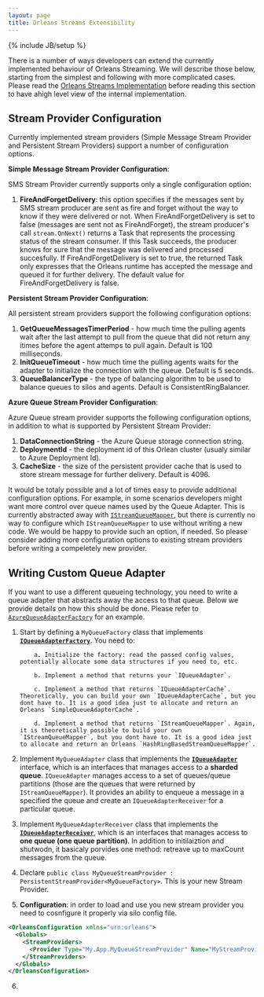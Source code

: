 ```yaml
---
layout: page
title: Orleans Streams Extensibility
---
```

{% include JB/setup %}

There is a number of ways developers can extend the currently implemented behaviour of Orleans Streaming. We will describe those below, starting from the simplest and following with more complicated cases. Please read the [Orleans Streams Implementation](Streams-Implementation) before reading this section to have ahigh level view of the internal implementation.

## Stream Provider Configuration

Currently implemented stream providers (Simple Message Stream Provider and Persistent Stream Providers) support a number of configuration options.

**Simple Message Stream Provider Configuration**:

SMS Stream Provider currently supports only a single configuration option:

1. **FireAndForgetDelivery**: this option specifies if the messages sent by SMS stream producer are sent as fire and forget without the way to know if they were delivered or not. When FireAndForgetDelivery is set to false (messages are sent not as FireAndForget), the stream producer's call `stream.OnNext()` returns a Task that represents the processing status of the stream consumer. If this Task succeeds, the producer knows for sure that the message was delivered and processed succesfully. If FireAndForgetDelivery is set to true, the returned Task only expresses that the Orleans runtime has accepted the message and queued it for further delivery. The default value for FireAndForgetDelivery is false. 

**Persistent Stream Provider Configuration**:

All persistent stream providers support the following configuration options:

1. **GetQueueMessagesTimerPeriod** - how much time the pulling agents wait after the last attempt to pull from the queue that did not return any itimes before the agent attemps to pull again. Default is 100 milliseconds.
2. **InitQueueTimeout** - how much time the pulling agents waits for the adapter to initialize the connection with the queue. Default is 5 seconds.
3. **QueueBalancerType** - the type of balancing algorithm to be used to balance queues to silos and agents. Default is ConsistentRingBalancer.

**Azure Queue Stream Provider Configuration**:

Azure Queue stream provider supports the following configuration options, in addition to what is supported by Persistent Stream Provider:

1. **DataConnectionString** - the Azure Queue storage connection string.
2. **DeploymentId** - the deployment id of this Orlean cluster (usualy similar to Azure Deployment Id).
3. **CacheSize** - the size of the persistent provider cache that is used to store stream message for further delivery. Default is 4096.

It would be totaly possible and a lot of times easy to provide additional configuration options. For example, in some scenarios developers might want more control over  queue names used by the Queue Adapter. This is currently abstracted away with [`IStreamQueueMapper`](https://github.com/dotnet/orleans/blob/master/src/Orleans/Streams/QueueAdapters/IStreamQueueMapper.cs), but there is currently no way to configure which `IStreamQueueMapper` to use without writing a new code. We would be happy to provide such an option, if needed. So please consider adding more configuration options to existing stream providers before writing a compeletely new  provider.


## Writing Custom Queue Adapter

If you want to use a different queueing technology, you need to write a queue adapter that abstracts away the access to that queue. Below we provide details on how this should be done. Please refer to [`AzureQueueAdapterFactory`](https://github.com/dotnet/orleans/blob/master/src/OrleansProviders/Streams/AzureQueue/AzureQueueAdapterFactory.cs) for an example.

1. Start by defining a `MyQueueFactory` class that implements [**`IQueueAdapterFactory`**](https://github.com/dotnet/orleans/blob/master/src/Orleans/Streams/QueueAdapters/IQueueAdapterFactory.cs). You need to:

           a. Initialize the factory: read the passed config values, potentially allocate some data structures if you need to, etc.
           
           b. Implement a method that returns your `IQueueAdapter`.
           
           c. Implement a method that returns `IQueueAdapterCache`. Theoretically, you can build your own `IQueueAdapterCache`, but you dont have to. It is a good idea just to allocate and return an Orleans `SimpleQueueAdapterCache`.
           
           d. Implement a method that returns `IStreamQueueMapper`. Again, it is theoretically possible to build your own `IStreamQueueMapper`, but you dont have to. It is a good idea just to allocate and return an Orleans `HashRingBasedStreamQueueMapper`. 

2. Implement `MyQueueAdapter` class that implements the [**`IQueueAdapter`**](https://github.com/dotnet/orleans/blob/master/src/Orleans/Streams/QueueAdapters/IQueueAdapter.cs) interface, which is an interfaces that manages access to a **sharded queue**. `IQueueAdapter` manages access to a set of queues/queue partitions (those are the queues that were returned by `IStreamQueueMapper`). It provides an ability to enqueue a message in a specified the queue and create an `IQueueAdapterReceiver` for a particular queue.

3. Implement `MyQueueAdapterReceiver` class that implements the [**`IQueueAdapterReceiver`**](https://github.com/dotnet/orleans/blob/master/src/Orleans/Streams/QueueAdapters/IQueueAdapterReceiver.cs), which is an interfaces that manages access to **one queue (one queue partition)**. In addition to initilaiztion and shutwodn, it basicaly porvides one method: retreave up to maxCount messages from the queue.

4. Declare `public class MyQueueStreamProvider : PersistentStreamProvider<MyQueueFactory>`. This is your new Stream Provider.
5. **Configuration**: in order to load and use you new stream provider you need to cosnfigure it properly via silo config file.


``` xml
<OrleansConfiguration xmlns="urn:orleans">
  <Globals>
    <StreamProviders>
      <Provider Type="My.App.MyQueueStreamProvider" Name="MyStreamProvider" GetQueueMessagesTimerPeriod="100ms" AdditionalProperty="MyProperty"/>
    </StreamProviders>
  </Globals>
</OrleansConfiguration>
```

6. 
 

